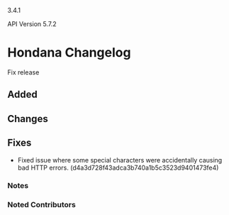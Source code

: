 3.4.1

API Version 5.7.2

# Hondana Changelog
Fix release

## Added

## Changes

## Fixes
- Fixed issue where some special characters were accidentally causing bad HTTP errors. (d4a3d728f43adca3b740a1b5c3523d9401473fe4)

### Notes

### Noted Contributors
